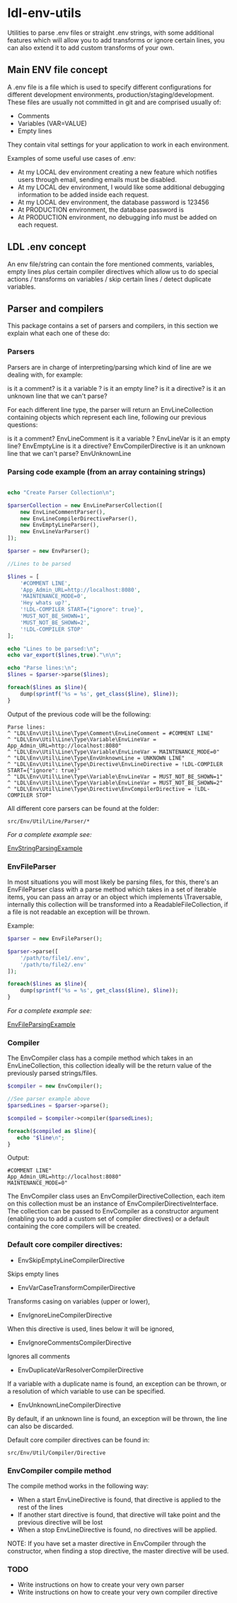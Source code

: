# ldl-env-utils

Utilities to parse .env files or straight .env strings, with some additional features which will allow you to add
transforms or ignore certain lines, you can also extend it to add custom transforms of your own. 

## Main ENV file concept

A .env file is a file which is used to specify different configurations for different development environments, 
production/staging/development. These files are usually not committed in git and are comprised usually of:

- Comments
- Variables (VAR=VALUE)
- Empty lines

They contain vital settings for your application to work in each environment.

Examples of some useful use cases of .env:

- At my LOCAL dev environment creating a new feature which notifies users through email, sending emails must be disabled.
- At my LOCAL dev environment, I would like some additional debugging information to be added inside each request. 
- At my LOCAL dev environment, the database password is 123456
- At PRODUCTION environment, the database password is <THE REAL complex password here>
- At PRODUCTION environment, no debugging info must be added on each request.

## LDL .env concept

An env file/string can contain the fore mentioned comments, variables, empty lines *plus* certain compiler directives 
which allow us to do special actions / transforms on variables / skip certain lines / detect duplicate variables.

## Parser and compilers

This package contains a set of parsers and compilers, in this section we explain what each one of these do:

### Parsers

Parsers are in charge of interpreting/parsing which kind of line are we dealing with, for example:

is it a comment?
is it a variable ? 
is it an empty line?
is it a directive?
is it an unknown line that we can't parse?

For each different line type, the parser will return an EnvLineCollection containing objects which represent each 
line, following our previous questions:

is it a comment? EnvLineComment
is it a variable ? EnvLineVar
is it an empty line? EnvEmptyLine
is it a directive? EnvCompilerDirective
is it an unknown line that we can't parse? EnvUnknownLine

### Parsing code example (from an array containing strings)

```php

echo "Create Parser Collection\n";

$parserCollection = new EnvLineParserCollection([
    new EnvLineCommentParser(),
    new EnvLineCompilerDirectiveParser(),
    new EnvEmptyLineParser(),
    new EnvLineVarParser()
]);

$parser = new EnvParser();

//Lines to be parsed

$lines = [
    '#COMMENT LINE',
    'App_Admin_URL=http://localhost:8080',
    'MAINTENANCE_MODE=0',
    'Hey whats up?',
    '!LDL-COMPILER START={"ignore": true}',
    'MUST_NOT_BE_SHOWN=1',
    'MUST_NOT_BE_SHOWN=2',
    '!LDL-COMPILER STOP'
];

echo "Lines to be parsed:\n";
echo var_export($lines,true)."\n\n";

echo "Parse lines:\n";
$lines = $parser->parse($lines);

foreach($lines as $line){
    dump(sprintf('%s = %s', get_class($line), $line));
}
```

Output of the previous code will be the following:

```text
Parse lines:
^ "LDL\Env\Util\Line\Type\Comment\EnvLineComment = #COMMENT LINE"
^ "LDL\Env\Util\Line\Type\Variable\EnvLineVar = App_Admin_URL=http://localhost:8080"
^ "LDL\Env\Util\Line\Type\Variable\EnvLineVar = MAINTENANCE_MODE=0"
^ "LDL\Env\Util\Line\Type\EnvUnknownLine = UNKNOWN LINE"
^ "LDL\Env\Util\Line\Type\Directive\EnvLineDirective = !LDL-COMPILER START={"ignore": true}"
^ "LDL\Env\Util\Line\Type\Variable\EnvLineVar = MUST_NOT_BE_SHOWN=1"
^ "LDL\Env\Util\Line\Type\Variable\EnvLineVar = MUST_NOT_BE_SHOWN=2"
^ "LDL\Env\Util\Line\Type\Directive\EnvCompilerDirective = !LDL-COMPILER STOP"
```

All different core parsers can be found at the folder:

```text
src/Env/Util/Line/Parser/*
```

*For a complete example see:*

[EnvStringParsingExample](example/EnvStringParsingExample.php)

### EnvFileParser

In most situations you will most likely be parsing files, for this, there's an EnvFileParser class with a parse
method which takes in a set of iterable items, you can pass an array or an object which implements \Traversable,
internally this collection will be transformed into a ReadableFileCollection, if a file is not readable an exception 
will be thrown.

Example:

```php
$parser = new EnvFileParser();

$parser->parse([
    '/path/to/file1/.env',
    '/path/to/file2/.env'
]);

foreach($lines as $line){
    dump(sprintf('%s = %s', get_class($line), $line));
}
```

*For a complete example see:*

[EnvFileParsingExample](example/EnvFileParsingExample.php)

### Compiler

The EnvCompiler class has a compile method which takes in an EnvLineCollection, this collection ideally will be the 
return value of the previously parsed strings/files.

```php
$compiler = new EnvCompiler();

//See parser example above
$parsedLines = $parser->parse();

$compiled = $compiler->compiler($parsedLines);

foreach($compiled as $line){
   echo "$line\n";
}

```

Output:

```text
#COMMENT LINE"
App_Admin_URL=http://localhost:8080"
MAINTENANCE_MODE=0"
```

The EnvCompiler class uses an EnvCompilerDirectiveCollection, each item on this collection must be an instance of 
EnvCompilerDirectiveInterface. The collection can be passed to EnvCompiler as a constructor argument 
(enabling you to add a custom set of compiler directives) or a default containing the core compilers will be created.

### Default core compiler directives:

- EnvSkipEmptyLineCompilerDirective

Skips empty lines 

- EnvVarCaseTransformCompilerDirective

Transforms casing on variables (upper or lower),

- EnvIgnoreLineCompilerDirective

When this directive is used, lines below it will be ignored,

- EnvIgnoreCommentsCompilerDirective

Ignores all comments

- EnvDuplicateVarResolverCompilerDirective

If a variable with a duplicate name is found, an exception can be thrown, or a resolution of which variable to use 
can be specified.

- EnvUnknownLineCompilerDirective

By default, if an unknown line is found, an exception will be thrown, the line can also be discarded. 

Default core compiler directives can be found in:

```text
src/Env/Util/Compiler/Directive
```

### EnvCompiler compile method

The compile method works in the following way:

- When a start EnvLineDirective is found, that directive is applied to the rest of the lines
- If another start directive is found, that directive will take point and the previous directive will be lost
- When a stop EnvLineDirective is found, no directives will be applied.

NOTE: If you have set a master directive in EnvCompiler through the constructor, when finding a stop directive, the
master directive will be used.

### TODO

- Write instructions on how to create your very own parser
- Write instructions on how to create your very own compiler directive